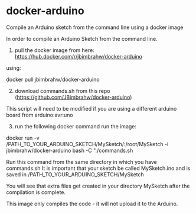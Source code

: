 # docker-arduino
Compile an Arduino sketch from the command line using a docker image

In order to compile an Arduino Sketch from the command line.

1) pull the docker image from here: https://hub.docker.com/r/jbimbrahw/docker-arduino

using:

docker pull jbimbrahw/docker-arduino

2) download commands.sh from this repo (https://github.com/JBimbrahw/docker-arduino)

This script will need to be modified if you are using a different arduino board from arduino:avr:uno

3) run the following docker command run the image:

docker run -v /PATH_TO_YOUR_ARDUINO_SKETCH/MySketch/:/root/MySketch -i jbimbrahw/docker-arduino bash -C "./commands.sh

Run this command from the same directory in which you have commands.sh
It is important that your sketch be called MySketch.ino and is saved in /PATH_TO_YOUR_ARDUINO_SKETCH/MySketch

You will see that extra files get created in your directory MySketch after the compilation is complete.

This image only compiles the code - it will not upload it to the Arduino.


